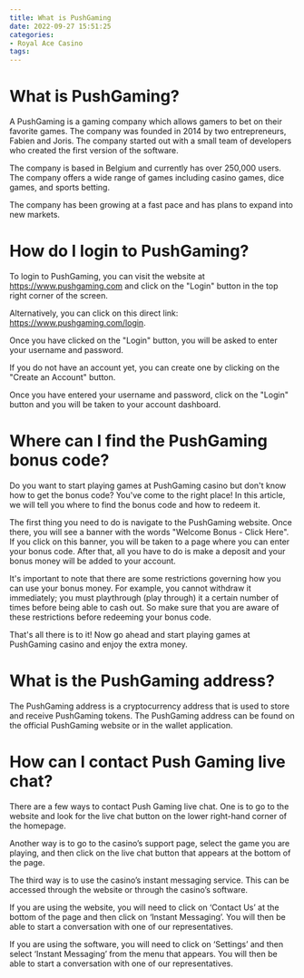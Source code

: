 ```yaml
---
title: What is PushGaming
date: 2022-09-27 15:51:25
categories:
- Royal Ace Casino
tags:
---
```



#  What is PushGaming?

A PushGaming is a gaming company which allows gamers to bet on their favorite games. The company was founded in 2014 by two entrepreneurs, Fabien and Joris. The company started out with a small team of developers who created the first version of the software.

The company is based in Belgium and currently has over 250,000 users. The company offers a wide range of games including casino games, dice games, and sports betting.

The company has been growing at a fast pace and has plans to expand into new markets.

#  How do I login to PushGaming?

To login to PushGaming, you can visit the website at https://www.pushgaming.com and click on the "Login" button in the top right corner of the screen.

Alternatively, you can click on this direct link: https://www.pushgaming.com/login.

Once you have clicked on the "Login" button, you will be asked to enter your username and password.

If you do not have an account yet, you can create one by clicking on the "Create an Account" button.

Once you have entered your username and password, click on the "Login" button and you will be taken to your account dashboard.

#  Where can I find the PushGaming bonus code?

Do you want to start playing games at PushGaming casino but don't know how to get the bonus code? You've come to the right place! In this article, we will tell you where to find the bonus code and how to redeem it.

The first thing you need to do is navigate to the PushGaming website. Once there, you will see a banner with the words "Welcome Bonus - Click Here". If you click on this banner, you will be taken to a page where you can enter your bonus code. After that, all you have to do is make a deposit and your bonus money will be added to your account.

It's important to note that there are some restrictions governing how you can use your bonus money. For example, you cannot withdraw it immediately; you must playthrough (play through) it a certain number of times before being able to cash out. So make sure that you are aware of these restrictions before redeeming your bonus code.

That's all there is to it! Now go ahead and start playing games at PushGaming casino and enjoy the extra money.

#  What is the PushGaming address?

The PushGaming address is a cryptocurrency address that is used to store and receive PushGaming tokens. The PushGaming address can be found on the official PushGaming website or in the wallet application.

#  How can I contact Push Gaming live chat?

There are a few ways to contact Push Gaming live chat. One is to go to the website and look for the live chat button on the lower right-hand corner of the homepage.

Another way is to go to the casino’s support page, select the game you are playing, and then click on the live chat button that appears at the bottom of the page.

The third way is to use the casino’s instant messaging service. This can be accessed through the website or through the casino’s software.

If you are using the website, you will need to click on ‘Contact Us’ at the bottom of the page and then click on ‘Instant Messaging’. You will then be able to start a conversation with one of our representatives.

If you are using the software, you will need to click on ‘Settings’ and then select ‘Instant Messaging’ from the menu that appears. You will then be able to start a conversation with one of our representatives.